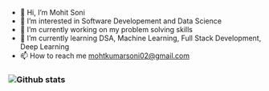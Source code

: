 - 👋 Hi, I’m Mohit Soni
- 👀 I’m interested in Software Developement and Data Science
- 🔭 I’m currently working on my problem solving skills
- 🌱 I’m currently learning DSA, Machine Learning, Full Stack Development, Deep Learning
- 📫 How to reach me mohtkumarsoni02@gmail.com

### ![Github stats](https://github-readme-stats.vercel.app/api?username=mohitksoni)
<!---
mohitksoni/mohitksoni is a ✨ special ✨ repository because its `README.md` (this file) appears on your GitHub profile.
You can click the Preview link to take a look at your changes.
--->
